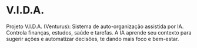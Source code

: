 # V.I.D.A.
Projeto V.I.D.A. (Venturus): Sistema de auto-organização assistida por IA.  Controla finanças, estudos, saúde e tarefas.  A IA aprende seu contexto para sugerir ações e automatizar decisões, te dando mais foco e bem-estar.    
